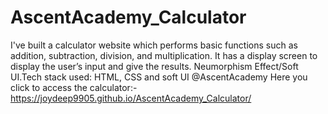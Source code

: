 # AscentAcademy_Calculator
I've built a calculator website which performs basic functions such as addition, subtraction, division, and multiplication. It has a display screen to display the user’s input and give the results. Neumorphism Effect/Soft UI.Tech stack used: HTML, CSS and soft UI @AscentAcademy
Here you click to access the calculator:- https://joydeep9905.github.io/AscentAcademy_Calculator/
